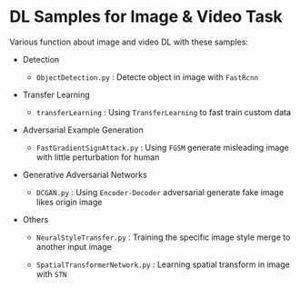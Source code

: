 # DL Samples for Image & Video Task

Various function about image and video DL with these samples:

- Detection

    - `ObjectDetection.py` : Detecte object in image with `FastRcnn`

- Transfer Learning

    - `transferLearning` : Using `TransferLearning` to fast train custom data

- Adversarial Example Generation

    - `FastGradientSignAttack.py` : Using `FGSM` generate misleading image with little perturbation for human

- Generative Adversarial Networks

    - `DCGAN.py` : Using `Encoder-Decoder` adversarial generate fake image likes origin image

- Others

    - `NeuralStyleTransfer.py` : Training the specific image style merge to another input image

    - `SpatialTransformerNetwork.py` : Learning spatial transform in image with `STN`
